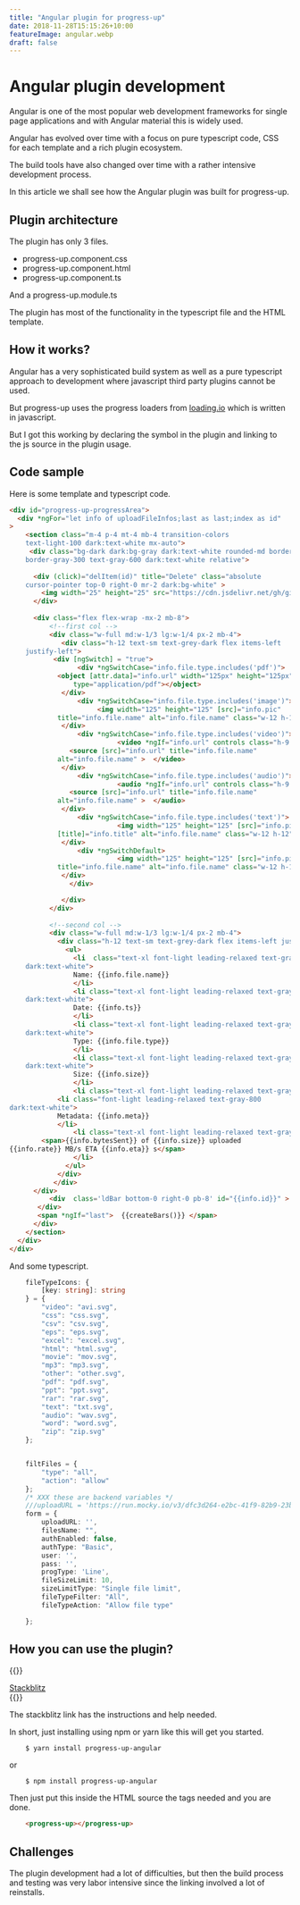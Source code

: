 ```yaml
---
title: "Angular plugin for progress-up"
date: 2018-11-28T15:15:26+10:00
featureImage: angular.webp
draft: false
---
```


# Angular plugin development

Angular is one of the most popular web development frameworks for single
page applications and with Angular material this is widely used.

Angular has evolved over time with a focus on pure typescript code, CSS
for each template and a rich plugin ecosystem.

The build tools have also changed over time with a rather intensive
development process.

In this article we shall see how the Angular plugin was built for
progress-up.

## Plugin architecture

The plugin has only 3 files.

- progress-up.component.css
- progress-up.component.html
- progress-up.component.ts

And a progress-up.module.ts

The plugin has most of the functionality in the typescript file and the
HTML template.

## How it works?

Angular has a very sophisticated build system as well as a pure
typescript approach to development where javascript third party plugins
cannot be used.

But progress-up uses the progress loaders from
[loading.io](https://loading.io) which is written in javascript.

But I got this working by declaring the symbol in the plugin and linking
to the js source in the plugin usage.

## Code sample

Here is some template and typescript code.

```html
<div id="progress-up-progressArea"> 
  <div *ngFor="let info of uploadFileInfos;last as last;index as id" 
>
    <section class="m-4 p-4 mt-4 mb-4 transition-colors
    text-light-100 dark:text-white mx-auto">
     <div class="bg-dark dark:bg-gray dark:text-white rounded-md border border-red-800 rounded py-3 px-6
    border-gray-300 text-gray-600 dark:text-white relative">
    
      <div (click)="delItem(id)" title="Delete" class="absolute
    cursor-pointer top-0 right-0 mr-2 dark:bg-white" >
    	<img width="25" height="25" src="https://cdn.jsdelivr.net/gh/girish1729/progress-up/backend/public/assets/icons/misc/trash-icon.svg" />
      </div>
    
      <div class="flex flex-wrap -mx-2 mb-8">
          <!--first col -->
          <div class="w-full md:w-1/3 lg:w-1/4 px-2 mb-4">
             <div class="h-12 text-sm text-grey-dark flex items-left
    justify-left">
	       <div [ngSwitch] = "true">
                 <div *ngSwitchCase="info.file.type.includes('pdf')">
	       	<object [attr.data]="info.url" width="125px" height="125px"
    	       	type="application/pdf"></object>
	         </div>
                 <div *ngSwitchCase="info.file.type.includes('image')">
                      <img width="125" height="125" [src]="info.pic" 
	       	title="info.file.name" alt="info.file.name" class="w-12 h-12" />
	         </div>
                 <div *ngSwitchCase="info.file.type.includes('video')">
                           <video *ngIf="info.url" controls class="h-9 w-9" width="125" height="125">
	       	   <source [src]="info.url" title="info.file.name" 
	       	alt="info.file.name" >  </video> 
	         </div>
                 <div *ngSwitchCase="info.file.type.includes('audio')">
                           <audio *ngIf="info.url" controls class="h-9 w-9" width="125" height="125"> 
	       	   <source [src]="info.url" title="info.file.name" 
	       	alt="info.file.name" >  </audio> 
	         </div>
                 <div *ngSwitchCase="info.file.type.includes('text')">
                           <img width="125" height="125" [src]="info.pic" 
	       	[title]="info.title" alt="info.file.name" class="w-12 h-12" />
	         </div>
                 <div *ngSwitchDefault>
                           <img width="125" height="125" [src]="info.pic" 
	       	title="info.file.name" alt="info.file.name" class="w-12 h-12" />
	         </div>
               </div>

             </div>
          </div>
    
          <!--second col -->
          <div class="w-full md:w-1/3 lg:w-1/4 px-2 mb-4">
            <div class="h-12 text-sm text-grey-dark flex items-left justify-left">
              <ul>
          	    <li  class="text-xl font-light leading-relaxed text-gray-800
    dark:text-white">
          	    Name: {{info.file.name}}
          	    </li>
          	    <li class="text-xl font-light leading-relaxed text-gray-800
    dark:text-white">
          	    Date: {{info.ts}}
          	    </li>
          	    <li class="text-xl font-light leading-relaxed text-gray-800
    dark:text-white">
          	    Type: {{info.file.type}}
          	    </li>
          	    <li class="text-xl font-light leading-relaxed text-gray-800
    dark:text-white">
          	    Size: {{info.size}} 
          	    </li>
          	    <li class="text-xl font-light leading-relaxed text-gray-800 dark:text-white">
       	    <li class="font-light leading-relaxed text-gray-800
dark:text-white">
		    Metadata: {{info.meta}}
      	    </li>
          	    <li class="text-xl font-light leading-relaxed text-gray-800 dark:text-white">
		<span>{{info.bytesSent}} of {{info.size}} uploaded
{{info.rate}} MB/s ETA {{info.eta}} s</span>
          	    </li>
              </ul>
            </div>
           </div>
      </div>
          <div  class='ldBar bottom-0 right-0 pb-8' id="{{info.id}}" >
	   </div>
	   <span *ngIf="last">  {{createBars()}} </span>
      </div>
    </section>
  </div>
</div>
```

And some typescript.

```ts
    fileTypeIcons: {
        [key: string]: string
    } = {
        "video": "avi.svg",
        "css": "css.svg",
        "csv": "csv.svg",
        "eps": "eps.svg",
        "excel": "excel.svg",
        "html": "html.svg",
        "movie": "mov.svg",
        "mp3": "mp3.svg",
        "other": "other.svg",
        "pdf": "pdf.svg",
        "ppt": "ppt.svg",
        "rar": "rar.svg",
        "text": "txt.svg",
        "audio": "wav.svg",
        "word": "word.svg",
        "zip": "zip.svg"
    };


    filtFiles = {
        "type": "all",
        "action": "allow"
    };
    /* XXX these are backend variables */
    ///uploadURL = 'https://run.mocky.io/v3/dfc3d264-e2bc-41f9-82b9-23b0091c5e34';
    form = {
        uploadURL: '',
        filesName: "",
        authEnabled: false,
        authType: "Basic",
        user: '',
        pass: '',
        progType: 'Line',
        fileSizeLimit: 10,
        sizeLimitType: "Single file limit",
        fileTypeFilter: "All",
        fileTypeAction: "Allow file type"

    };

```



## How you can use the plugin?

{{<rawhtml>}}
<div class="flex justify-center">
<a href="https://angular-ivy-pu628h.stackblitz.io" class="bg-blue-200 rounded shadow-md text-black px-4 py-3 no-underline">Stackblitz </a>
</div>
{{</rawhtml>}}


The stackblitz link has the instructions and help needed.

In short, just installing using npm or yarn like this will get you
started.

```shell
	$ yarn install progress-up-angular
```

or

```shell
	$ npm install progress-up-angular
```

Then just put this inside the HTML source the tags needed and you are
done.

```html
	<progress-up></progress-up>
```

## Challenges

The plugin development had a lot of difficulties, but then the build
process and testing was very labor intensive since the linking involved
a lot of reinstalls.


